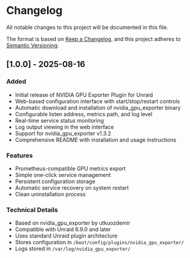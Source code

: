# Changelog

All notable changes to this project will be documented in this file.

The format is based on [Keep a Changelog](https://keepachangelog.com/en/1.0.0/),
and this project adheres to [Semantic Versioning](https://semver.org/spec/v2.0.0.html).

## [1.0.0] - 2025-08-16

### Added

- Initial release of NVIDIA GPU Exporter Plugin for Unraid
- Web-based configuration interface with start/stop/restart controls
- Automatic download and installation of nvidia_gpu_exporter binary
- Configurable listen address, metrics path, and log level
- Real-time service status monitoring
- Log output viewing in the web interface
- Support for nvidia_gpu_exporter v1.3.2
- Comprehensive README with installation and usage instructions

### Features

- Prometheus-compatible GPU metrics export
- Simple one-click service management
- Persistent configuration storage
- Automatic service recovery on system restart
- Clean uninstallation process

### Technical Details

- Based on nvidia_gpu_exporter by utkuozdemir
- Compatible with Unraid 6.9.0 and later
- Uses standard Unraid plugin architecture
- Stores configuration in `/boot/config/plugins/nvidia_gpu_exporter/`
- Logs stored in `/var/log/nvidia_gpu_exporter/`
